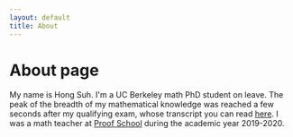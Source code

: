 ```yaml
---
layout: default
title: About
---
```

# About page

My name is Hong Suh. I'm a UC Berkeley math PhD student on leave. The peak of the breadth of my mathematical knowledge was reached a few seconds after my qualifying exam, whose transcript you can read [here](/assets/QE_transcript_hong_suh.pdf). I was a math teacher at [Proof School](http://www.proofschool.org) during the academic year 2019-2020.